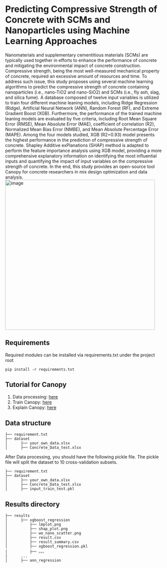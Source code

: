 # Predicting Compressive Strength of Concrete with SCMs and Nanoparticles using Machine Learning Approaches
Nanomaterials and supplementary cementitious materials (SCMs) are typically used together in efforts to enhance the performance of concrete and mitigating the environmental impact of concrete construction. Compressive strength, being the most well-measured mechanical property of concrete, required an excessive amount of resources and time. To address such issue, this study proposes using several machine learning algorithms to predict the compressive strength of concrete containing nanoparticles (i.e., nano-TiO2 and nano-SiO2) and SCMs (i.e., fly ash, slag, and silica fume). A database composed of twelve input variables is utilized to train four different machine leaning models, including Ridge Regression (Ridge), Artificial Neural Network (ANN), Random Forest (RF), and Extreme Gradient Boost (XGB). Furthermore, the performance of the trained machine leaning models are evaluated by five criteria, including Root Mean Square Error (RMSE), Mean Absolute Error (MAE), coefficient of correlation (R2), Normalized Mean Bias Error (NMBE), and Mean Absolute Percentage Error (MAPE). Among the four models studied, XGB (R2=0.93) model presents the highest performance in the prediction of compressive strength of concrete. Shapley Additive exPlanations (SHAP) method is adapted to perform the feature importance analysis using XGB model, providing a more comprehensive explanatory information on identifying the most influential inputs and quantifying the impact of input variables on the compressive strength of concrete. In the end, this study provides an open-source tool Canopy for concrete researchers in mix design optimization and data analysis.
<img width="480" alt="image" src="https://github.com/user-attachments/assets/808c61c9-85bf-41b7-ad15-b945c4f01a8c" />



## Requirements
Required modules can be installed via requirements.txt under the project root
```
pip install -r requirements.txt
```

## Tutorial for Canopy
1. Data processing: [here](https://github.com/tonyyang1995/Canopy/blob/main/Preprocess_data.ipynb)
2. Train Canopy: [here](https://github.com/tonyyang1995/Canopy/blob/main/train.ipynb)
3. Explain Canopy: [here](https://github.com/tonyyang1995/Canopy/blob/main/Explain.ipynb)

## Data structure
```
├── requirement.txt
├── dataset
│      ├── your_own_data.xlsx
│      ├── Concrete_Data_test.xlsx

```

After Data processing, you should have the following pickle file. The pickle file will split the dataset to 10 cross-validation subsets.
```
├── requirement.txt
├── dataset
│      ├── your_own_data.xlsx
│      ├── Concrete_Data_test.xlsx
│      ├── input_train_test.pkl
```
## Results directory
```
├── results
│      ├── xgboost_regression
│          ├── lmplot.png
│          ├── shap_plot.png
│          ├── wo_nano_scatter.png
│          ├── result.csv
│          ├── result_summary.csv
│          ├── xgboost_regression.pkl
│          ├── 。。。
|      ...
│      ├── ann_regression
```
